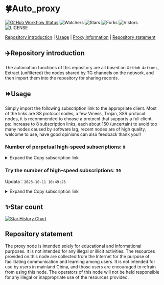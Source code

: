 # 🍀Auto_proxy
[![GitHub Workflow Status](https://img.shields.io/github/actions/workflow/status/PangTouY00/Auto_proxy/main.yml?branch=main)](https://github.com/PangTouY00/Auto_proxy/actions/workflows/main.yml?branch=main) 
![Watchers](https://img.shields.io/github/watchers/w1770946466/Auto_proxy) ![Stars](https://img.shields.io/github/stars/PangTouY00/Auto_proxy) ![Forks](https://img.shields.io/github/forks/w1770946466/Auto_proxy) ![Vistors](https://visitor-badge.laobi.icu/badge?page_id=PangTouY00.Auto_proxy) ![LICENSE](https://img.shields.io/badge/license-CC%20BY--SA%204.0-green.svg)

[Repository introduction](https://github.com/PangTouY00/Auto_proxy#Repositoryintroduction) | [Usage](https://github.com/PangTouY00/Auto_proxy#Usage) | [Proxy information](https://github.com/PangTouY00/Auto_proxy#Proxyinformation) | [Repository statement](https://github.com/PangTouY00/Auto_proxy#Repositorystatement)

## ✈️Repository introduction
The automation functions of this repository are all based on `GitHub Actions`,
Extract (unfiltered) the nodes shared by TG channels on the network, and then import them into the repository for sharing records.

## ⏩Usage
Simply import the following subscription link to the appropriate client. Most of the links are SS protocol nodes, a few Vmess, Trojan, SSR protocol nodes, it is recommended to choose a protocol that supports a full client.
ps: Increase to 8 subscription links, each about 150 (uncertain) to avoid too many nodes caused by software lag, recent nodes are of high quality, welcome to use, have good opinions can also feedback thank you!!

### Number of perpetual high-speed subscriptions: `8`

<details>
  <summary>Expand the Copy subscription link</summary>

  
- [Multiprotocol Base64 encoding](https://raw.githubusercontent.com/PangTouY00/Auto_proxy/main/Long_term_subscription1)
`https://raw.githubusercontent.com/PangTouY00/Auto_proxy/main/Long_term_subscription_num`
`Total number of merge nodes: 357`

- [Multiprotocol Base64 encoding](https://raw.githubusercontent.com/PangTouY00/Auto_proxy/main/Long_term_subscription1)
`https://raw.githubusercontent.com/PangTouY00/Auto_proxy/main/Long_term_subscription1`
`Total number of merge nodes: 45`

- [Multiprotocol Base64 encoding](https://raw.githubusercontent.com/PangTouY00/Auto_proxy/main/Long_term_subscription2)
`https://raw.githubusercontent.com/PangTouY00/Auto_proxy/main/Long_term_subscription2`
`Total number of merge nodes: 45`

- [Multiprotocol Base64 encoding](https://raw.githubusercontent.com/PangTouY00/Auto_proxy/main/Long_term_subscription3)
`https://raw.githubusercontent.com/PangTouY00/Auto_proxy/main/Long_term_subscription3`
`Total number of merge nodes: 45`

- [Multiprotocol Base64 encoding](https://raw.githubusercontent.com/PangTouY00/Auto_proxy/main/Long_term_subscription4)
`https://raw.githubusercontent.com/PangTouY00/Auto_proxy/main/Long_term_subscription4`
`Total number of merge nodes: 45`

- [Multiprotocol Base64 encoding](https://raw.githubusercontent.comPangTouY00/Auto_proxy/main/Long_term_subscription5)
`https://raw.githubusercontent.com/PangTouY00/Auto_proxy/main/Long_term_subscription5`
`Total number of merge nodes: 45`

- [Multiprotocol Base64 encoding](https://raw.githubusercontent.com/PangTouY00/Auto_proxy/main/Long_term_subscription6)
`https://raw.githubusercontent.com/PangTouY00/Auto_proxy/main/Long_term_subscription6`
`Total number of merge nodes: 45`

- [Multiprotocol Base64 encoding](https://raw.githubusercontent.com/PangTouY00/Auto_proxy/main/Long_term_subscription7)
`https://raw.githubusercontent.com/PangTouY00/Auto_proxy/main/Long_term_subscription7`
`Total number of merge nodes: 45`

- [Multiprotocol Base64 encoding](https://raw.githubusercontent.com/PangTouY00/Auto_proxy/main/Long_term_subscription8)
`https://raw.githubusercontent.com/PangTouY00/Auto_proxy/main/Long_term_subscription8`
`Total number of merge nodes: 42`

- [Clash subscription](https://raw.githubusercontent.com/PangTouY00/Auto_proxy/main/Long_term_subscription2.yaml)
`https://raw.githubusercontent.com/PangTouY00/Auto_proxy/main/Long_term_subscription1.yaml`


- [Clash subscription](https://raw.githubusercontent.com/PangTouY00/Auto_proxy/main/Long_term_subscription2.yaml)
`https://raw.githubusercontent.com/PangTouY00/Auto_proxy/main/Long_term_subscription2.yaml`


- [Clash subscription](https://raw.githubusercontent.com/PangTouY00/Auto_proxy/main/Long_term_subscription3.yaml)
`https://raw.githubusercontent.com/PangTouY00/Auto_proxy/main/Long_term_subscription3.yaml`
  
</details>

### Try the number of high-speed subscriptions: `30`
Updata：`2025-10-11 10:49:25`


<details>
  <summary>Expand the Copy subscription link</summary>  






















































































































































































































































































































































































































































































































































































































































































































































































































































































































































































































































































































































































































































































































































































































































































































































































































































































































































































































































































































































































































































































































































































































































































































































































































































































































































































































































































































































































































































































































































































































































































































































































































































































































































































































































































































































































































































































































































































































































































































































































































































































































































































































































































































































































































































































































































































































































































































































































































































































































































































































































































































































































































































































































































































































































































































































































































































































































































































































































































































































































































































































































































































































































































































































































































































































































































































































































































































































































































































































































































































































































































































































































































































































































































































































































































































































































































































































































































































































































































































































































































































































































































































































































































































































































































































































































































































































































































































































































































































































































































































































































































































































































































































































































































































































































































































































































































































































































































































































































































































































































































































































































































































































































































































































































































































































































































































































































































































































































































































































































































































































































































































































































































































































































































































































































































































































































































































































































































































































































































































































































































































































































































































































































































































































































































































































































































































































































































































































































































































































































































































































































































































































































































































































































































































































































































































































































































































































































































































































































































































































































































































































































































































































































































































































































































































































































































































































































































































































































































































































































































































































































































































































































































































































































































































































































































































































































































































































































































































































































































































































































































































































































































































































































































































































































































































































































































































































































































































































































































































































































































































































































































































































































































































































































































































































































































































































































































































































































































































































































































































































































































































































































































































































































































































































































































































































































































































































































































































































































































































































































































































































































































































































































































































































































































































































































































































































































































































































































































































































































































































































































































































































































































































































































































































































































































































































































































































































































































































































































































































































































































































































































































































































































































































































































































































































































































































































































































































































































































































































































































































































































































































































































































































































































































































































































































































































































































































































































































































































































































































































































































































































































































































































































































































































































































































































































































































































































































































































































































































































































































































































































































































































































































































































































































































































































































































































































































































































































































































































































































































































































































































































































































































































































































































































































































































































































































































































>Trial subscription：
`https://slianvpn.top/api/v1/client/subscribe?token=173e67774f1a28855f6101d017c44743`




>Trial subscription：
`http://107.173.31.17/api/v1/client/subscribe?token=7cde6b41dc76b3add2e404a9638d413a`




>Trial subscription：
`https://kingfisher.top/api/v1/client/subscribe?token=1bca488b19cefd1e1304a301cadcbc0b`




>Trial subscription：
`https://go.yueyun.de/api/v1/client/subscribe?token=04004c45a09e61629ce3c1f224b510fd`




>Trial subscription：
`https://qingyun.zybs.eu.org/api/v1/client/subscribe?token=e263fb0c347c2cd4fa632917d0f43bc0`




>Trial subscription：
`https://gods3.dashicn.buzz/api/v1/client/subscribe?token=ab45832e5755ff2bf3625f0e4b58ba48`




>Trial subscription：
`https://www.eeevpn.com/api/v1/client/subscribe?token=4893441c6b5c3bf49f99e1c9e4d52283`




>Trial subscription：
`https://slianvpn.com/api/v1/client/subscribe?token=84a807bbd81f74f0580f444e028a0c5c`




>Trial subscription：
`https://fs.v2rayse.com/share/20251011/brtybm6kop.txt`




>Trial subscription：
`http://xxxxyyyy.njdjjxjbcbw.icu/api/v1/client/subscribe?token=3864477cffc9268fb4323c4562a829d5`




>Trial subscription：
`https://xiaoby.com/api/v1/client/subscribe?token=ceaaa7ca2f0e8cf5004f98b3a40f32ea`




>Trial subscription：
`https://xunyungogogo.xyz/api/v1/client/subscribe?token=88c0b5c04d38f0ae33f46d64bdc0a4b6`




>Trial subscription：
`https://v2s.ip-ddns.com/api/v1/client/subscribe?token=27922172e1a91cca4879705e68dbc033`




>Trial subscription：
`https://ylccloud.top/api/v1/client/subscribe?token=aa743a413df99b2bb985a1231434a44f`




>Trial subscription：
`https://njdjjxjbcbw.icu/api/v1/client/subscribe?token=123cb2c2a703f1201a775a4e7ec120fe`




>Trial subscription：
`https://www.louwangzhiyu.org/api/v1/client/subscribe?token=73f923b12cec0aa6135a706f5f50a41a`




>Trial subscription：
`http://tinnyrick8888.com/api/v1/client/subscribe?token=00177291e392d7c7109339b7e0a577ae`




>Trial subscription：
`https://uaplink.com/api/v1/client/subscribe?token=a530b3da4109009e1f551abcdbd6cb56`




>Trial subscription：
`https://poiuytrewq.yxt999.cn/api/v1/client/subscribe?token=9777abc947bacf5884dfb48e163f20a9`




>Trial subscription：
`https://multiserver.multiserveradelshoop.com/api/v1/client/subscribe?token=cd4d691254c6f6f7caf25e4a6151c4d7`




>Trial subscription：
`https://tizi8.top/api/v1/client/subscribe?token=fbe34ec04a9a47388bc8a85258612b4e`




>Trial subscription：
`https://user.ivnz.ir/api/v1/client/subscribe?token=73bb1a25803a9ba2516d0e4f8a772d8d`




>Trial subscription：
`https://sufujia.top/api/v1/client/subscribe?token=28165b2c11c149e93bfb072d5f8662d5`




>Trial subscription：
`https://xyjs1.buzz/api/v1/client/subscribe?token=4234d66048738768c4044f0bf2f3e9c3`




>Trial subscription：
`https://gods2.dashicn.buzz/api/v1/client/subscribe?token=7de564a0f2ee278c37fbc5fad2ca065e`




>Trial subscription：
`https://dashuai.us/api/v1/client/subscribe?token=46464d9ef5ee3e9c6ccac07515db416b`




>Trial subscription：
`https://yywhale.com/api/v1/client/subscribe?token=a47b6579e747f2f61c673040da5e2c23`




>Trial subscription：
`https://asdfg.njdjjxjbcbw.icu/api/v1/client/subscribe?token=83e6164399f4e0a1d63543b51b881104`




>Trial subscription：
`https://gods1.dashicn.buzz/api/v1/client/subscribe?token=679dc71e97d73ebb7aa0f2d7475c7260`




>Trial subscription：
`https://cfvpn.com/api/v1/client/subscribe?token=774650f231d4560adccc1c7be50100f6`



</details>

## ✨Star count
[![Star History Chart](https://api.star-history.com/svg?repos=PangTouY00/Auto_proxy&type=Date)](https://star-history.com/#w1770946466/Auto_proxy&Date)



## Repository statement
The proxy node is intended solely for educational and informational purposes. It is not intended for any illegal or illicit activities. The resources provided on this node are collected from the Internet for the purpose of facilitating communication and learning among users. It is not intended for use by users in mainland China, and those users are encouraged to refrain from using this node. The operators of this node will not be held responsible for any illegal or inappropriate use of the resources provided.
